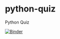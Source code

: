 # python-quiz
Python Quiz

[![Binder](https://mybinder.org/badge_logo.svg)](https://mybinder.org/v2/gh/vericast-pclarke/python-quiz/HEAD)
